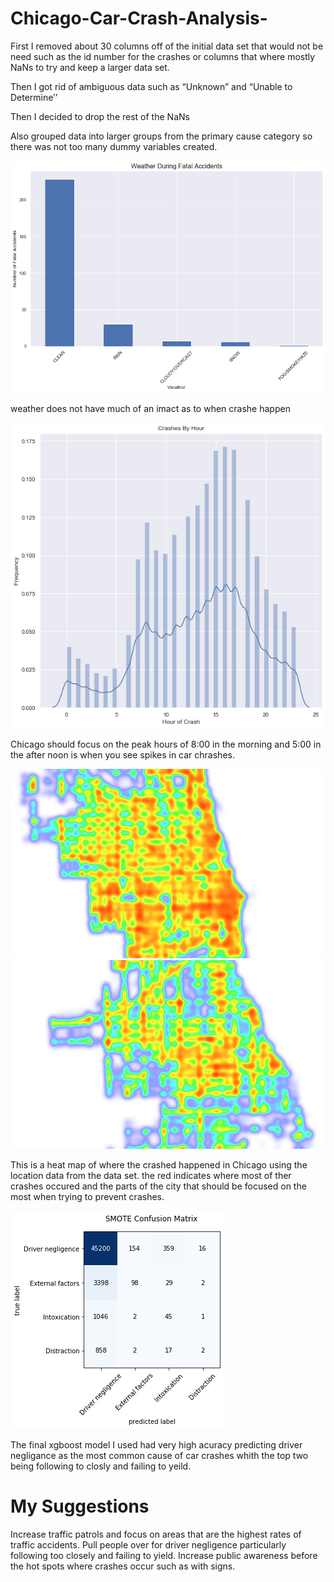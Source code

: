 # Chicago-Car-Crash-Analysis-
First I removed about 30 columns off of the initial data set that would not be need such as the id number for the crashes or columns that where mostly NaNs to try and keep a larger data set. 

Then I got rid of ambiguous data such as “Unknown” and “Unable to Determine’’

Then I decided to drop the rest of the NaNs

Also grouped data into larger groups from the primary cause category so there was not too many dummy variables created.

![](https://github.com/TrevorM1738/Chicago-Car-Crash-Analysis-/blob/main/picture/rename.png)

weather does not have much of an imact as to when crashe happen 

![](https://github.com/TrevorM1738/Chicago-Car-Crash-Analysis-/blob/main/picture/chrash%20hour.png)

Chicago should focus on the peak hours of 8:00 in the morning and 5:00 in the after noon is when you see spikes in car chrashes.

![](https://github.com/TrevorM1738/Chicago-Car-Crash-Analysis-/blob/main/picture/chicago1heatmap.png)
![](https://github.com/TrevorM1738/Chicago-Car-Crash-Analysis-/blob/main/picture/chicago2heatmap.png)

This is a heat map of where the crashed happened in Chicago using the location data from the data set. the red indicates where most of ther crashes occured and the parts of the city that should be focused on the most when trying to prevent crashes. 

![](https://github.com/TrevorM1738/Chicago-Car-Crash-Analysis-/blob/main/picture/confusion%20matrix.png)

The final xgboost model I used had very high acuracy predicting driver negligance as the most common cause of car crashes whith the top two being following to closly and failing to yeild. 

# My Suggestions

Increase traffic patrols and focus on areas that are the highest rates of traffic accidents.
Pull people over for driver negligence particularly  following too closely and failing to yield.
Increase public awareness before the hot spots where crashes occur such as with signs.
